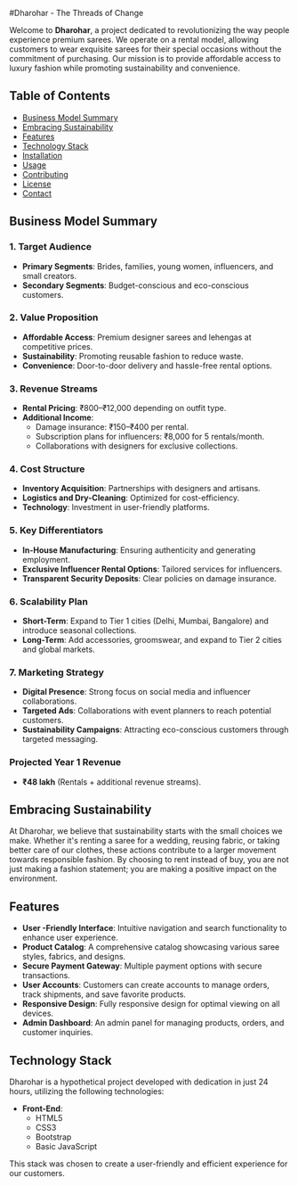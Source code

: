  #Dharohar - The Threads of Change

Welcome to **Dharohar**, a project dedicated to revolutionizing the way people experience premium sarees. We operate on a rental model, allowing customers to wear exquisite sarees for their special occasions without the commitment of purchasing. Our mission is to provide affordable access to luxury fashion while promoting sustainability and convenience.

## Table of Contents

- [Business Model Summary](#business-model-summary)
- [Embracing Sustainability](#embracing-sustainability)
- [Features](#features)
- [Technology Stack](#technology-stack)
- [Installation](#installation)
- [Usage](#usage)
- [Contributing](#contributing)
- [License](#license)
- [Contact](#contact)

## Business Model Summary

### 1. Target Audience
- **Primary Segments**: Brides, families, young women, influencers, and small creators.
- **Secondary Segments**: Budget-conscious and eco-conscious customers.

### 2. Value Proposition
- **Affordable Access**: Premium designer sarees and lehengas at competitive prices.
- **Sustainability**: Promoting reusable fashion to reduce waste.
- **Convenience**: Door-to-door delivery and hassle-free rental options.

### 3. Revenue Streams
- **Rental Pricing**: ₹800–₹12,000 depending on outfit type.
- **Additional Income**:
  - Damage insurance: ₹150–₹400 per rental.
  - Subscription plans for influencers: ₹8,000 for 5 rentals/month.
  - Collaborations with designers for exclusive collections.

### 4. Cost Structure
- **Inventory Acquisition**: Partnerships with designers and artisans.
- **Logistics and Dry-Cleaning**: Optimized for cost-efficiency.
- **Technology**: Investment in user-friendly platforms.

### 5. Key Differentiators
- **In-House Manufacturing**: Ensuring authenticity and generating employment.
- **Exclusive Influencer Rental Options**: Tailored services for influencers.
- **Transparent Security Deposits**: Clear policies on damage insurance.

### 6. Scalability Plan
- **Short-Term**: Expand to Tier 1 cities (Delhi, Mumbai, Bangalore) and introduce seasonal collections.
- **Long-Term**: Add accessories, groomswear, and expand to Tier 2 cities and global markets.

### 7. Marketing Strategy
- **Digital Presence**: Strong focus on social media and influencer collaborations.
- **Targeted Ads**: Collaborations with event planners to reach potential customers.
- **Sustainability Campaigns**: Attracting eco-conscious customers through targeted messaging.

### Projected Year 1 Revenue
- **₹48 lakh** (Rentals + additional revenue streams).

## Embracing Sustainability

At Dharohar, we believe that sustainability starts with the small choices we make. Whether it's renting a saree for a wedding, reusing fabric, or taking better care of our clothes, these actions contribute to a larger movement towards responsible fashion. By choosing to rent instead of buy, you are not just making a fashion statement; you are making a positive impact on the environment.

## Features

- **User -Friendly Interface**: Intuitive navigation and search functionality to enhance user experience.
- **Product Catalog**: A comprehensive catalog showcasing various saree styles, fabrics, and designs.
- **Secure Payment Gateway**: Multiple payment options with secure transactions.
- **User  Accounts**: Customers can create accounts to manage orders, track shipments, and save favorite products.
- **Responsive Design**: Fully responsive design for optimal viewing on all devices.
- **Admin Dashboard**: An admin panel for managing products, orders, and customer inquiries.

## Technology Stack

Dharohar is a hypothetical project developed with dedication in just 24 hours, utilizing the following technologies:

- **Front-End**:
  - HTML5
  - CSS3
  - Bootstrap
  - Basic JavaScript

This stack was chosen to create a user-friendly and efficient experience for our customers.


